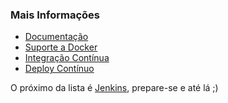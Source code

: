 ### <a name="mais-informacoes"></a> Mais Informações

- [Documentação](https://codeship.com/documentation)
- [Suporte a Docker](http://pages.codeship.com/docker)
- [Integração Contínua](https://codeship.com/documentation/continuous-integration/)
- [Deploy Contínuo](https://codeship.com/documentation/continuous-deployment/)

O próximo da lista é [Jenkins](https://jenkins.io/), prepare-se e até lá ;)